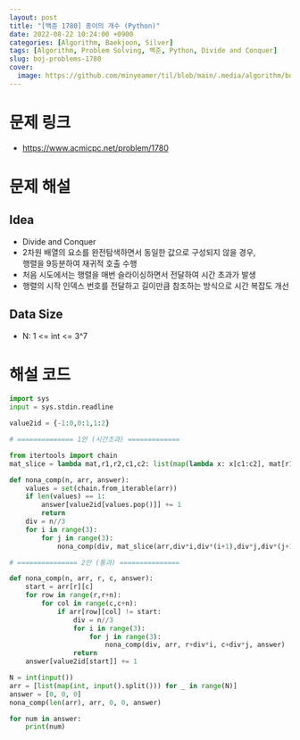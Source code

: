 ```yaml
---
layout: post
title: "[백준 1780] 종이의 개수 (Python)"
date: 2022-08-22 10:24:00 +0900
categories: [Algorithm, Baekjoon, Silver]
tags: [Algorithm, Problem Solving, 백준, Python, Divide and Conquer]
slug: boj-problems-1780
cover:
  image: https://github.com/minyeamer/til/blob/main/.media/algorithm/boj-logo.png?raw=true
---
```


# 문제 링크
- https://www.acmicpc.net/problem/1780

# 문제 해설

## Idea
- Divide and Conquer
- 2차원 배열의 요소를 완전탐색하면서 동일한 값으로 구성되지 않을 경우,   
  행렬을 9등분하여 재귀적 호출 수행
- 처음 시도에서는 행렬을 매번 슬라이싱하면서 전달하여 시간 초과가 발생
- 행렬의 시작 인덱스 번호를 전달하고 길이만큼 참조하는 방식으로 시간 복잡도 개선

## Data Size
- N: 1 <= int <= 3^7

# 해설 코드

```python
import sys
input = sys.stdin.readline

value2id = {-1:0,0:1,1:2}

# ============== 1안 (시간초과) =============

from itertools import chain
mat_slice = lambda mat,r1,r2,c1,c2: list(map(lambda x: x[c1:c2], mat[r1:r2]))

def nona_comp(n, arr, answer):
    values = set(chain.from_iterable(arr))
    if len(values) == 1:
        answer[value2id[values.pop()]] += 1
        return
    div = n//3
    for i in range(3):
        for j in range(3):
            nona_comp(div, mat_slice(arr,div*i,div*(i+1),div*j,div*(j+1)), answer)

# =============== 2안 (통과) ===============

def nona_comp(n, arr, r, c, answer):
    start = arr[r][c]
    for row in range(r,r+n):
        for col in range(c,c+n):
            if arr[row][col] != start:
                div = n//3
                for i in range(3):
                    for j in range(3):
                        nona_comp(div, arr, r+div*i, c+div*j, answer)
                return
    answer[value2id[start]] += 1

N = int(input())
arr = [list(map(int, input().split())) for _ in range(N)]
answer = [0, 0, 0]
nona_comp(len(arr), arr, 0, 0, answer)

for num in answer:
    print(num)
```